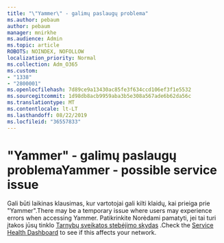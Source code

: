 ```yaml
---
title: "\"Yammer\" - galimų paslaugų problema"
ms.author: pebaum
author: pebaum
manager: mnirkhe
ms.audience: Admin
ms.topic: article
ROBOTS: NOINDEX, NOFOLLOW
localization_priority: Normal
ms.collection: Adm_O365
ms.custom:
- "1338"
- "2800001"
ms.openlocfilehash: 7d89ce9a13430ac85fe3f634ccd106ef3f1e5532
ms.sourcegitcommit: 1d98db8acb9959aba3b5e308a567ade6b62da56c
ms.translationtype: MT
ms.contentlocale: lt-LT
ms.lasthandoff: 08/22/2019
ms.locfileid: "36557833"
---
```

# <a name="yammer---possible-service-issue"></a><span data-ttu-id="ab247-102">"Yammer" - galimų paslaugų problema</span><span class="sxs-lookup"><span data-stu-id="ab247-102">Yammer - possible service issue</span></span>

<span data-ttu-id="ab247-103">Gali būti laikinas klausimas, kur vartotojai gali kilti klaidų, kai prieiga prie "Yammer".</span><span class="sxs-lookup"><span data-stu-id="ab247-103">There may be a temporary issue where users may experience errors when accessing Yammer.</span></span> <span data-ttu-id="ab247-104">Patikrinkite Norėdami pamatyti, jei tai turi įtakos jūsų tinklo [Tarnybų sveikatos stebėjimo skydas](https://admin.microsoft.com/AdminPortal/Home#/servicehealth) .</span><span class="sxs-lookup"><span data-stu-id="ab247-104">Check the [Service Health Dashboard](https://admin.microsoft.com/AdminPortal/Home#/servicehealth) to see if this affects your network.</span></span>
